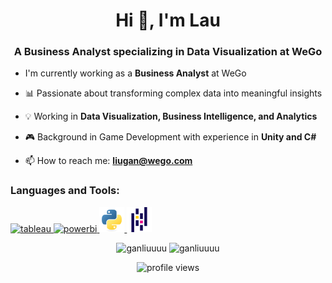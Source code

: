 <h1 align="center">Hi 👋, I'm Lau</h1>
<h3 align="center">A Business Analyst specializing in Data Visualization at WeGo</h3>

-  I'm currently working as a **Business Analyst** at WeGo

- 📊 Passionate about transforming complex data into meaningful insights

- 💡 Working in **Data Visualization, Business Intelligence, and Analytics**

- 🎮 Background in Game Development with experience in **Unity and C#**

- 📫 How to reach me: **liugan@wego.com**

<h3 align="left">Languages and Tools:</h3>
<p align="left">
    <!-- Data Visualization & Analytics Tools -->
    <a href="https://www.tableau.com/" target="_blank" rel="noreferrer">
        <img src="https://cdn.worldvectorlogo.com/logos/tableau-software.svg" alt="tableau" width="40" height="40"/>
    </a>
    <a href="https://powerbi.microsoft.com/" target="_blank" rel="noreferrer">
        <img src="https://raw.githubusercontent.com/microsoft/PowerBI-Icons/main/SVG/Power-BI.svg" alt="powerbi" width="40" height="40"/>
    </a>
    <a href="https://www.python.org" target="_blank" rel="noreferrer">
        <img src="https://raw.githubusercontent.com/devicons/devicon/master/icons/python/python-original.svg" alt="python" width="40" height="40"/>
    </a>
    <a href="https://pandas.pydata.org/" target="_blank" rel="noreferrer">
        <img src="https://raw.githubusercontent.com/devicons/devicon/2ae2a900d2f041da66e950e4d48052658d850630/icons/pandas/pandas-original.svg" alt="pandas" width="40" height="40"/>
    </a>
    

</p>

<!-- GitHub Stats -->
<div align="center">
    <img src="https://github-readme-stats.vercel.app/api/top-langs?username=ganliuuuu&show_icons=true&locale=en&layout=compact&theme=dracula" alt="ganliuuuu" />
    <img src="https://github-readme-stats.vercel.app/api?username=ganliuuuu&show_icons=true&locale=en&theme=dracula" alt="ganliuuuu" />
</div>

<!-- Profile Views Counter -->
<p align="center">
    <img src="https://komarev.com/ghpvc/?username=ganliuuuu&label=Profile%20views&color=0e75b6&style=flat" alt="profile views" />
</p>
